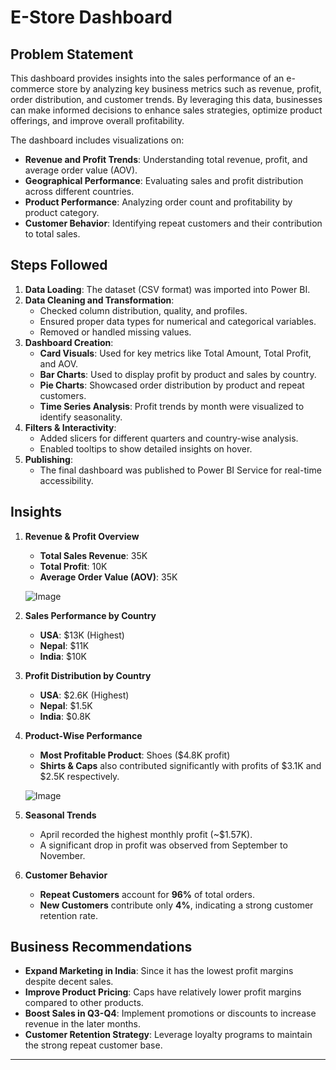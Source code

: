 # E-Store Dashboard

## Problem Statement

This dashboard provides insights into the sales performance of an e-commerce store by analyzing key business metrics such as revenue, profit, order distribution, and customer trends. By leveraging this data, businesses can make informed decisions to enhance sales strategies, optimize product offerings, and improve overall profitability.

The dashboard includes visualizations on:

- **Revenue and Profit Trends**: Understanding total revenue, profit, and average order value (AOV).
- **Geographical Performance**: Evaluating sales and profit distribution across different countries.
- **Product Performance**: Analyzing order count and profitability by product category.
- **Customer Behavior**: Identifying repeat customers and their contribution to total sales.

## Steps Followed

1. **Data Loading**: The dataset (CSV format) was imported into Power BI.
2. **Data Cleaning and Transformation**: 
   - Checked column distribution, quality, and profiles.
   - Ensured proper data types for numerical and categorical variables.
   - Removed or handled missing values.
3. **Dashboard Creation**:
   - **Card Visuals**: Used for key metrics like Total Amount, Total Profit, and AOV.
   - **Bar Charts**: Used to display profit by product and sales by country.
   - **Pie Charts**: Showcased order distribution by product and repeat customers.
   - **Time Series Analysis**: Profit trends by month were visualized to identify seasonality.
4. **Filters & Interactivity**:
   - Added slicers for different quarters and country-wise analysis.
   - Enabled tooltips to show detailed insights on hover.
5. **Publishing**:
   - The final dashboard was published to Power BI Service for real-time accessibility.

## Insights

1. **Revenue & Profit Overview**
   - **Total Sales Revenue**: 35K
   - **Total Profit**: 10K
   - **Average Order Value (AOV)**: 35K

   ![Image](https://github.com/user-attachments/assets/8cf5870c-331b-477f-bddf-51f159834d36)

2. **Sales Performance by Country**
   - **USA**: $13K (Highest)
   - **Nepal**: $11K
   - **India**: $10K

3. **Profit Distribution by Country**
   - **USA**: $2.6K (Highest)
   - **Nepal**: $1.5K
   - **India**: $0.8K

4. **Product-Wise Performance**
   - **Most Profitable Product**: Shoes ($4.8K profit)
   - **Shirts & Caps** also contributed significantly with profits of $3.1K and $2.5K respectively.

   ![Image](https://github.com/user-attachments/assets/0896632e-4c5e-4d44-9b30-653b78a93f54)

5. **Seasonal Trends**
   - April recorded the highest monthly profit (~$1.57K).
   - A significant drop in profit was observed from September to November.

6. **Customer Behavior**
   - **Repeat Customers** account for **96%** of total orders.
   - **New Customers** contribute only **4%**, indicating a strong customer retention rate.

## Business Recommendations

- **Expand Marketing in India**: Since it has the lowest profit margins despite decent sales.
- **Improve Product Pricing**: Caps have relatively lower profit margins compared to other products.
- **Boost Sales in Q3-Q4**: Implement promotions or discounts to increase revenue in the later months.
- **Customer Retention Strategy**: Leverage loyalty programs to maintain the strong repeat customer base.

---

